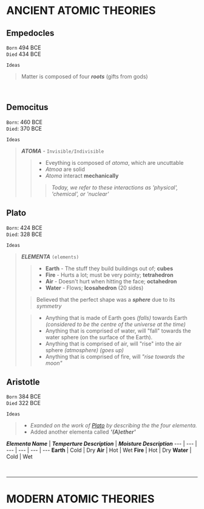 # **ANCIENT ATOMIC THEORIES**
## **Empedocles**
`Born` 494 BCE <br>
`Died` 434 BCE

`Ideas`
> Matter is composed of four ***roots***  (gifts from gods)

<br>

## **Democitus**
`Born`: 460 BCE <br>
`Died`: 370 BCE

`Ideas`
> ***ATOMA*** - `Invisible/Indivisible`
>> * Eveything is composed of *atoma*, which are uncuttable
>> * *Atmoa* are solid
>> * *Atoma* interact **mechanically**
>>> *Today, we refer to these interactions as 'physical', 'chemical', or 'nuclear'*

## **Plato**
`Born`: 424 BCE <br>
`Died`: 328 BCE

`Ideas`
> ***ELEMENTA*** `(elements)`
> 
>> * **Earth** - The stuff they build buildings out of; **cubes**
>> * **Fire** - Hurts a lot; must be very pointy; **tetrahedron**
>> * **Air** - Doesn't hurt when hitting the face; **octahedron**
>> * **Water** - Flows; **Icosahedron** (20 sides)
>
>> Believed that the perfect shape was a ***sphere*** due to its *symmetry*
>
>> * Anything that is made of Earth goes *(falls)* towards Earth *(considered to be the centre of the universe at the time)*
>> * Anything that is comprised of water, will "fall" towards the water sphere (on the surface of the Earth).
>> * Anything that is comprised of air, will "rise" into the air sphere *(atmosphere)* *(goes up)*
>> * Anything that is comprised of fire, will *"rise towards the moon"*

## **Aristotle**
`Born` 384 BCE <br>
`Died` 322 BCE

`Ideas`
> * *Exanded on the work of [Plato](##Plato) by describing the the four elementa.*
> * Added another elementa called ***'(A)ether'***
>
***Elementa Name*** | ***Temperture Description*** | ***Moisture Description***
--- | --- | --- | --- | --- | ---
**Earth** | Cold | Dry
**Air** | Hot | Wet
**Fire** | Hot | Dry
**Water** | Cold | Wet

<br>

---

# **MODERN ATOMIC THEORIES**